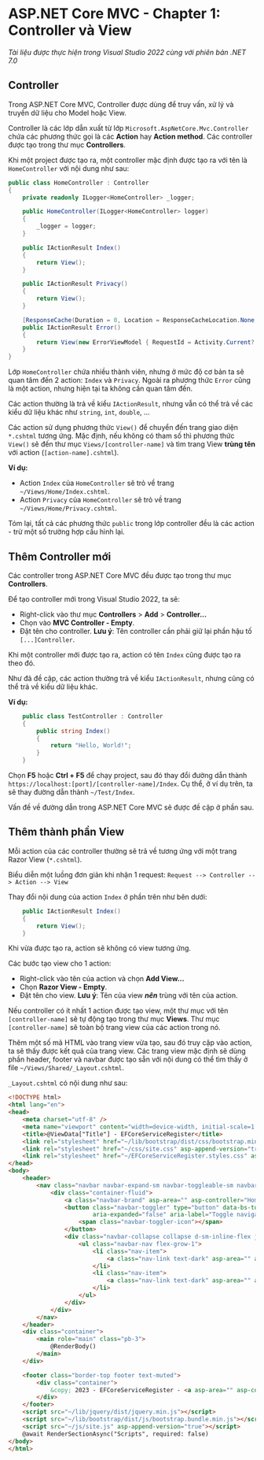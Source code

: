 # ASP.NET Core MVC - Chapter 1: Controller và View

*Tài liệu được thực hiện trong Visual Studio 2022 cùng với phiên bản .NET 7.0*

## Controller
Trong ASP.NET Core MVC, Controller được dùng để truy vấn, xử lý và truyền dữ liệu cho Model hoặc View.

Controller là các lớp dẫn xuất từ lớp `Microsoft.AspNetCore.Mvc.Controller` chứa các phương thức gọi là các **Action** hay **Action method**. Các controller được tạo trong thư mục **Controllers**.


Khi một project được tạo ra, một controller mặc định được tạo ra với tên là `HomeController` với nội dung như sau:
```csharp
public class HomeController : Controller
{
    private readonly ILogger<HomeController> _logger;

    public HomeController(ILogger<HomeController> logger)
    {
        _logger = logger;
    }

    public IActionResult Index()
    {
        return View();
    }

    public IActionResult Privacy()
    {
        return View();
    }

    [ResponseCache(Duration = 0, Location = ResponseCacheLocation.None, NoStore = true)]
    public IActionResult Error()
    {
        return View(new ErrorViewModel { RequestId = Activity.Current?.Id ?? HttpContext.TraceIdentifier });
    }
}
```
Lớp `HomeController` chứa nhiều thành viên, nhưng ở mức độ cơ bản ta sẽ quan tâm đến 2 action: `Index` và `Privacy`. Ngoài ra phương thức `Error` cũng là một action, nhưng hiện tại ta không cần quan tâm đến.

Các action thường là trả về kiểu `IActionResult`, nhưng vẫn có thể trả về các kiểu dữ liệu khác như `string`, `int`, `double`, ...

Các action sử dụng phương thức `View()` để chuyển đến trang giao diện `*.cshtml` tương ứng. Mặc định, nếu không có tham số thì phương thức `View()` sẽ đến thư mục `Views/[controller-name]` và tìm trang View **trùng tên** với action (`[action-name].cshtml`).

**Ví dụ:**

* Action `Index` của `HomeController` sẽ trỏ về trang `~/Views/Home/Index.cshtml`.
* Action `Privacy` của `HomeController` sẽ trỏ về trang `~/Views/Home/Privacy.cshtml`.

Tóm lại, tất cả các phương thức `public` trong lớp controller đều là các action - trừ một số trường hợp cấu hình lại.

## Thêm Controller mới
Các controller trong ASP.NET Core MVC đều được tạo trong thư mục **Controllers**.

Để tạo controller mới trong Visual Studio 2022, ta sẽ:

* Right-click vào thư mục **Controllers** > **Add** > **Controller...**
* Chọn vào **MVC Controller - Empty**.
* Đặt tên cho controller. **Lưu ý**: Tên controller cần phải giữ lại phần hậu tố `[...]Controller`.

Khi một controller mới được tạo ra, action có tên `Index` cũng được tạo ra theo đó.

Như đã đề cập, các action thường trả về kiểu `IActionResult`, nhưng cũng có thể trả về kiểu dữ liệu khác.

**Ví dụ:**
```csharp
    public class TestController : Controller 
    {
        public string Index() 
        {
            return "Hello, World!";
        }
    }
```
Chọn **F5** hoặc **Ctrl + F5** để chạy project, sau đó thay đổi đường dẫn thành `https://localhost:[port]/[controller-name]/Index`. Cụ thể, ở ví dụ trên, ta sẽ thay đường dẫn thành `~/Test/Index`.

Vấn đề về đường dẫn trong ASP.NET Core MVC sẽ được đề cập ở phần sau.

## Thêm thành phần View
Mỗi action của các controller thường sẽ trả về tương ứng với một trang Razor View (`*.cshtml`).

Biểu diễn một luồng đơn giản khi nhận 1 request: `Request --> Controller --> Action --> View`

Thay đổi nội dung của action `Index` ở phần trên như bên dưới:
```csharp
    public IActionResult Index()
    {
        return View();
    }
```
Khi vừa được tạo ra, action sẽ không có view tương ứng. 

Các bước tạo view cho 1 action:
* Right-click vào tên của action và chọn **Add View...**
* Chọn **Razor View - Empty**.
* Đặt tên cho view. **Lưu ý**: Tên của view ***nên*** trùng với tên của action.

Nếu controller có ít nhất 1 action được tạo view, một thư mục với tên `[controller-name]` sẽ tự động tạo trong thư mục **Views**. Thư mục `[controller-name]` sẽ toàn bộ trang view của các action trong nó.

Thêm một số mã HTML vào trang view vừa tạo, sau đó truy cập vào action, ta sẽ thấy được kết quả của trang view. Các trang view mặc định sẽ dùng phần header, footer và navbar được tạo sẵn với nội dung có thể tìm thấy ở file `~/Views/Shared/_Layout.cshtml`.

`_Layout.cshtml` có nội dung như sau:
```html
<!DOCTYPE html>
<html lang="en">
<head>
    <meta charset="utf-8" />
    <meta name="viewport" content="width=device-width, initial-scale=1.0" />
    <title>@ViewData["Title"] - EFCoreServiceRegister</title>
    <link rel="stylesheet" href="~/lib/bootstrap/dist/css/bootstrap.min.css" />
    <link rel="stylesheet" href="~/css/site.css" asp-append-version="true" />
    <link rel="stylesheet" href="~/EFCoreServiceRegister.styles.css" asp-append-version="true" />
</head>
<body>
    <header>
        <nav class="navbar navbar-expand-sm navbar-toggleable-sm navbar-light bg-white border-bottom box-shadow mb-3">
            <div class="container-fluid">
                <a class="navbar-brand" asp-area="" asp-controller="Home" asp-action="Index">EFCoreServiceRegister</a>
                <button class="navbar-toggler" type="button" data-bs-toggle="collapse" data-bs-target=".navbar-collapse" aria-controls="navbarSupportedContent"
                        aria-expanded="false" aria-label="Toggle navigation">
                    <span class="navbar-toggler-icon"></span>
                </button>
                <div class="navbar-collapse collapse d-sm-inline-flex justify-content-between">
                    <ul class="navbar-nav flex-grow-1">
                        <li class="nav-item">
                            <a class="nav-link text-dark" asp-area="" asp-controller="Home" asp-action="Index">Home</a>
                        </li>
                        <li class="nav-item">
                            <a class="nav-link text-dark" asp-area="" asp-controller="Home" asp-action="Privacy">Privacy</a>
                        </li>
                    </ul>
                </div>
            </div>
        </nav>
    </header>
    <div class="container">
        <main role="main" class="pb-3">
            @RenderBody()
        </main>
    </div>

    <footer class="border-top footer text-muted">
        <div class="container">
            &copy; 2023 - EFCoreServiceRegister - <a asp-area="" asp-controller="Home" asp-action="Privacy">Privacy</a>
        </div>
    </footer>
    <script src="~/lib/jquery/dist/jquery.min.js"></script>
    <script src="~/lib/bootstrap/dist/js/bootstrap.bundle.min.js"></script>
    <script src="~/js/site.js" asp-append-version="true"></script>
    @await RenderSectionAsync("Scripts", required: false)
</body>
</html>

```

